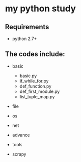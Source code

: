 my python study
======================================


Requirements
------------
* python 2.7+

The codes include:
------------
* basic
	- basic.py
    - if_while_for.py
    - def_function.py
    - def_first_module.py
    - list_tuple_map.py

* file

* os

* net
    
* advance

* tools

* scrapy

